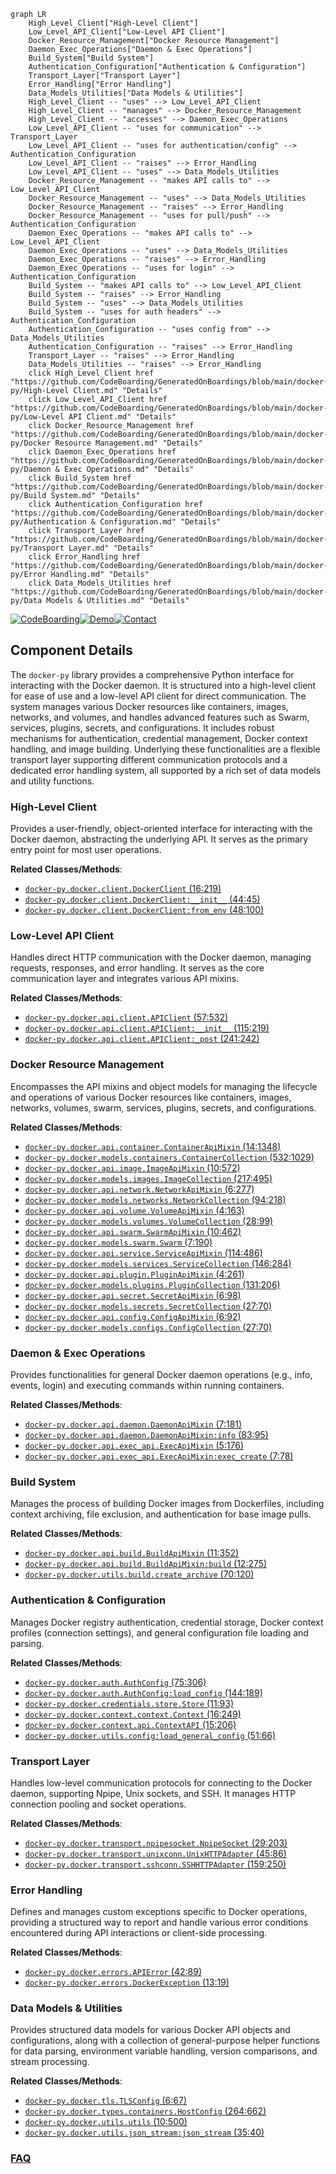 ```mermaid
graph LR
    High_Level_Client["High-Level Client"]
    Low_Level_API_Client["Low-Level API Client"]
    Docker_Resource_Management["Docker Resource Management"]
    Daemon_Exec_Operations["Daemon & Exec Operations"]
    Build_System["Build System"]
    Authentication_Configuration["Authentication & Configuration"]
    Transport_Layer["Transport Layer"]
    Error_Handling["Error Handling"]
    Data_Models_Utilities["Data Models & Utilities"]
    High_Level_Client -- "uses" --> Low_Level_API_Client
    High_Level_Client -- "manages" --> Docker_Resource_Management
    High_Level_Client -- "accesses" --> Daemon_Exec_Operations
    Low_Level_API_Client -- "uses for communication" --> Transport_Layer
    Low_Level_API_Client -- "uses for authentication/config" --> Authentication_Configuration
    Low_Level_API_Client -- "raises" --> Error_Handling
    Low_Level_API_Client -- "uses" --> Data_Models_Utilities
    Docker_Resource_Management -- "makes API calls to" --> Low_Level_API_Client
    Docker_Resource_Management -- "uses" --> Data_Models_Utilities
    Docker_Resource_Management -- "raises" --> Error_Handling
    Docker_Resource_Management -- "uses for pull/push" --> Authentication_Configuration
    Daemon_Exec_Operations -- "makes API calls to" --> Low_Level_API_Client
    Daemon_Exec_Operations -- "uses" --> Data_Models_Utilities
    Daemon_Exec_Operations -- "raises" --> Error_Handling
    Daemon_Exec_Operations -- "uses for login" --> Authentication_Configuration
    Build_System -- "makes API calls to" --> Low_Level_API_Client
    Build_System -- "raises" --> Error_Handling
    Build_System -- "uses" --> Data_Models_Utilities
    Build_System -- "uses for auth headers" --> Authentication_Configuration
    Authentication_Configuration -- "uses config from" --> Data_Models_Utilities
    Authentication_Configuration -- "raises" --> Error_Handling
    Transport_Layer -- "raises" --> Error_Handling
    Data_Models_Utilities -- "raises" --> Error_Handling
    click High_Level_Client href "https://github.com/CodeBoarding/GeneratedOnBoardings/blob/main/docker-py/High-Level Client.md" "Details"
    click Low_Level_API_Client href "https://github.com/CodeBoarding/GeneratedOnBoardings/blob/main/docker-py/Low-Level API Client.md" "Details"
    click Docker_Resource_Management href "https://github.com/CodeBoarding/GeneratedOnBoardings/blob/main/docker-py/Docker Resource Management.md" "Details"
    click Daemon_Exec_Operations href "https://github.com/CodeBoarding/GeneratedOnBoardings/blob/main/docker-py/Daemon & Exec Operations.md" "Details"
    click Build_System href "https://github.com/CodeBoarding/GeneratedOnBoardings/blob/main/docker-py/Build System.md" "Details"
    click Authentication_Configuration href "https://github.com/CodeBoarding/GeneratedOnBoardings/blob/main/docker-py/Authentication & Configuration.md" "Details"
    click Transport_Layer href "https://github.com/CodeBoarding/GeneratedOnBoardings/blob/main/docker-py/Transport Layer.md" "Details"
    click Error_Handling href "https://github.com/CodeBoarding/GeneratedOnBoardings/blob/main/docker-py/Error Handling.md" "Details"
    click Data_Models_Utilities href "https://github.com/CodeBoarding/GeneratedOnBoardings/blob/main/docker-py/Data Models & Utilities.md" "Details"
```
[![CodeBoarding](https://img.shields.io/badge/Generated%20by-CodeBoarding-9cf?style=flat-square)](https://github.com/CodeBoarding/GeneratedOnBoardings)[![Demo](https://img.shields.io/badge/Try%20our-Demo-blue?style=flat-square)](https://www.codeboarding.org/demo)[![Contact](https://img.shields.io/badge/Contact%20us%20-%20contact@codeboarding.org-lightgrey?style=flat-square)](mailto:contact@codeboarding.org)

## Component Details

The `docker-py` library provides a comprehensive Python interface for interacting with the Docker daemon. It is structured into a high-level client for ease of use and a low-level API client for direct communication. The system manages various Docker resources like containers, images, networks, and volumes, and handles advanced features such as Swarm, services, plugins, secrets, and configurations. It includes robust mechanisms for authentication, credential management, Docker context handling, and image building. Underlying these functionalities are a flexible transport layer supporting different communication protocols and a dedicated error handling system, all supported by a rich set of data models and utility functions.

### High-Level Client
Provides a user-friendly, object-oriented interface for interacting with the Docker daemon, abstracting the underlying API. It serves as the primary entry point for most user operations.


**Related Classes/Methods**:

- <a href="https://github.com/docker/docker-py/blob/master/docker/client.py#L16-L219" target="_blank" rel="noopener noreferrer">`docker-py.docker.client.DockerClient` (16:219)</a>
- <a href="https://github.com/docker/docker-py/blob/master/docker/client.py#L44-L45" target="_blank" rel="noopener noreferrer">`docker-py.docker.client.DockerClient:__init__` (44:45)</a>
- <a href="https://github.com/docker/docker-py/blob/master/docker/client.py#L48-L100" target="_blank" rel="noopener noreferrer">`docker-py.docker.client.DockerClient:from_env` (48:100)</a>


### Low-Level API Client
Handles direct HTTP communication with the Docker daemon, managing requests, responses, and error handling. It serves as the core communication layer and integrates various API mixins.


**Related Classes/Methods**:

- <a href="https://github.com/docker/docker-py/blob/master/docker/api/client.py#L57-L532" target="_blank" rel="noopener noreferrer">`docker-py.docker.api.client.APIClient` (57:532)</a>
- <a href="https://github.com/docker/docker-py/blob/master/docker/api/client.py#L115-L219" target="_blank" rel="noopener noreferrer">`docker-py.docker.api.client.APIClient:__init__` (115:219)</a>
- <a href="https://github.com/docker/docker-py/blob/master/docker/api/client.py#L241-L242" target="_blank" rel="noopener noreferrer">`docker-py.docker.api.client.APIClient:_post` (241:242)</a>


### Docker Resource Management
Encompasses the API mixins and object models for managing the lifecycle and operations of various Docker resources like containers, images, networks, volumes, swarm, services, plugins, secrets, and configurations.


**Related Classes/Methods**:

- <a href="https://github.com/docker/docker-py/blob/master/docker/api/container.py#L14-L1348" target="_blank" rel="noopener noreferrer">`docker-py.docker.api.container.ContainerApiMixin` (14:1348)</a>
- <a href="https://github.com/docker/docker-py/blob/master/docker/models/containers.py#L532-L1029" target="_blank" rel="noopener noreferrer">`docker-py.docker.models.containers.ContainerCollection` (532:1029)</a>
- <a href="https://github.com/docker/docker-py/blob/master/docker/api/image.py#L10-L572" target="_blank" rel="noopener noreferrer">`docker-py.docker.api.image.ImageApiMixin` (10:572)</a>
- <a href="https://github.com/docker/docker-py/blob/master/docker/models/images.py#L217-L495" target="_blank" rel="noopener noreferrer">`docker-py.docker.models.images.ImageCollection` (217:495)</a>
- <a href="https://github.com/docker/docker-py/blob/master/docker/api/network.py#L6-L277" target="_blank" rel="noopener noreferrer">`docker-py.docker.api.network.NetworkApiMixin` (6:277)</a>
- <a href="https://github.com/docker/docker-py/blob/master/docker/models/networks.py#L94-L218" target="_blank" rel="noopener noreferrer">`docker-py.docker.models.networks.NetworkCollection` (94:218)</a>
- <a href="https://github.com/docker/docker-py/blob/master/docker/api/volume.py#L4-L163" target="_blank" rel="noopener noreferrer">`docker-py.docker.api.volume.VolumeApiMixin` (4:163)</a>
- <a href="https://github.com/docker/docker-py/blob/master/docker/models/volumes.py#L28-L99" target="_blank" rel="noopener noreferrer">`docker-py.docker.models.volumes.VolumeCollection` (28:99)</a>
- <a href="https://github.com/docker/docker-py/blob/master/docker/api/swarm.py#L10-L462" target="_blank" rel="noopener noreferrer">`docker-py.docker.api.swarm.SwarmApiMixin` (10:462)</a>
- <a href="https://github.com/docker/docker-py/blob/master/docker/models/swarm.py#L7-L190" target="_blank" rel="noopener noreferrer">`docker-py.docker.models.swarm.Swarm` (7:190)</a>
- <a href="https://github.com/docker/docker-py/blob/master/docker/api/service.py#L114-L486" target="_blank" rel="noopener noreferrer">`docker-py.docker.api.service.ServiceApiMixin` (114:486)</a>
- <a href="https://github.com/docker/docker-py/blob/master/docker/models/services.py#L146-L284" target="_blank" rel="noopener noreferrer">`docker-py.docker.models.services.ServiceCollection` (146:284)</a>
- <a href="https://github.com/docker/docker-py/blob/master/docker/api/plugin.py#L4-L261" target="_blank" rel="noopener noreferrer">`docker-py.docker.api.plugin.PluginApiMixin` (4:261)</a>
- <a href="https://github.com/docker/docker-py/blob/master/docker/models/plugins.py#L131-L206" target="_blank" rel="noopener noreferrer">`docker-py.docker.models.plugins.PluginCollection` (131:206)</a>
- <a href="https://github.com/docker/docker-py/blob/master/docker/api/secret.py#L6-L98" target="_blank" rel="noopener noreferrer">`docker-py.docker.api.secret.SecretApiMixin` (6:98)</a>
- <a href="https://github.com/docker/docker-py/blob/master/docker/models/secrets.py#L27-L70" target="_blank" rel="noopener noreferrer">`docker-py.docker.models.secrets.SecretCollection` (27:70)</a>
- <a href="https://github.com/docker/docker-py/blob/master/docker/api/config.py#L6-L92" target="_blank" rel="noopener noreferrer">`docker-py.docker.api.config.ConfigApiMixin` (6:92)</a>
- <a href="https://github.com/docker/docker-py/blob/master/docker/models/configs.py#L27-L70" target="_blank" rel="noopener noreferrer">`docker-py.docker.models.configs.ConfigCollection` (27:70)</a>


### Daemon & Exec Operations
Provides functionalities for general Docker daemon operations (e.g., info, events, login) and executing commands within running containers.


**Related Classes/Methods**:

- <a href="https://github.com/docker/docker-py/blob/master/docker/api/daemon.py#L7-L181" target="_blank" rel="noopener noreferrer">`docker-py.docker.api.daemon.DaemonApiMixin` (7:181)</a>
- <a href="https://github.com/docker/docker-py/blob/master/docker/api/daemon.py#L83-L95" target="_blank" rel="noopener noreferrer">`docker-py.docker.api.daemon.DaemonApiMixin:info` (83:95)</a>
- <a href="https://github.com/docker/docker-py/blob/master/docker/api/exec_api.py#L5-L176" target="_blank" rel="noopener noreferrer">`docker-py.docker.api.exec_api.ExecApiMixin` (5:176)</a>
- <a href="https://github.com/docker/docker-py/blob/master/docker/api/exec_api.py#L7-L78" target="_blank" rel="noopener noreferrer">`docker-py.docker.api.exec_api.ExecApiMixin:exec_create` (7:78)</a>


### Build System
Manages the process of building Docker images from Dockerfiles, including context archiving, file exclusion, and authentication for base image pulls.


**Related Classes/Methods**:

- <a href="https://github.com/docker/docker-py/blob/master/docker/api/build.py#L11-L352" target="_blank" rel="noopener noreferrer">`docker-py.docker.api.build.BuildApiMixin` (11:352)</a>
- <a href="https://github.com/docker/docker-py/blob/master/docker/api/build.py#L12-L275" target="_blank" rel="noopener noreferrer">`docker-py.docker.api.build.BuildApiMixin:build` (12:275)</a>
- <a href="https://github.com/docker/docker-py/blob/master/docker/utils/build.py#L70-L120" target="_blank" rel="noopener noreferrer">`docker-py.docker.utils.build.create_archive` (70:120)</a>


### Authentication & Configuration
Manages Docker registry authentication, credential storage, Docker context profiles (connection settings), and general configuration file loading and parsing.


**Related Classes/Methods**:

- <a href="https://github.com/docker/docker-py/blob/master/docker/auth.py#L75-L306" target="_blank" rel="noopener noreferrer">`docker-py.docker.auth.AuthConfig` (75:306)</a>
- <a href="https://github.com/docker/docker-py/blob/master/docker/auth.py#L144-L189" target="_blank" rel="noopener noreferrer">`docker-py.docker.auth.AuthConfig:load_config` (144:189)</a>
- <a href="https://github.com/docker/docker-py/blob/master/docker/credentials/store.py#L11-L93" target="_blank" rel="noopener noreferrer">`docker-py.docker.credentials.store.Store` (11:93)</a>
- <a href="https://github.com/docker/docker-py/blob/master/docker/context/context.py#L16-L249" target="_blank" rel="noopener noreferrer">`docker-py.docker.context.context.Context` (16:249)</a>
- <a href="https://github.com/docker/docker-py/blob/master/docker/context/api.py#L15-L206" target="_blank" rel="noopener noreferrer">`docker-py.docker.context.api.ContextAPI` (15:206)</a>
- <a href="https://github.com/docker/docker-py/blob/master/docker/utils/config.py#L51-L66" target="_blank" rel="noopener noreferrer">`docker-py.docker.utils.config:load_general_config` (51:66)</a>


### Transport Layer
Handles low-level communication protocols for connecting to the Docker daemon, supporting Npipe, Unix sockets, and SSH. It manages HTTP connection pooling and socket operations.


**Related Classes/Methods**:

- <a href="https://github.com/docker/docker-py/blob/master/docker/transport/npipesocket.py#L29-L203" target="_blank" rel="noopener noreferrer">`docker-py.docker.transport.npipesocket.NpipeSocket` (29:203)</a>
- <a href="https://github.com/docker/docker-py/blob/master/docker/transport/unixconn.py#L45-L86" target="_blank" rel="noopener noreferrer">`docker-py.docker.transport.unixconn.UnixHTTPAdapter` (45:86)</a>
- <a href="https://github.com/docker/docker-py/blob/master/docker/transport/sshconn.py#L159-L250" target="_blank" rel="noopener noreferrer">`docker-py.docker.transport.sshconn.SSHHTTPAdapter` (159:250)</a>


### Error Handling
Defines and manages custom exceptions specific to Docker operations, providing a structured way to report and handle various error conditions encountered during API interactions or client-side processing.


**Related Classes/Methods**:

- <a href="https://github.com/docker/docker-py/blob/master/docker/errors.py#L42-L89" target="_blank" rel="noopener noreferrer">`docker-py.docker.errors.APIError` (42:89)</a>
- <a href="https://github.com/docker/docker-py/blob/master/docker/errors.py#L13-L19" target="_blank" rel="noopener noreferrer">`docker-py.docker.errors.DockerException` (13:19)</a>


### Data Models & Utilities
Provides structured data models for various Docker API objects and configurations, along with a collection of general-purpose helper functions for data parsing, environment variable handling, version comparisons, and stream processing.


**Related Classes/Methods**:

- <a href="https://github.com/docker/docker-py/blob/master/docker/tls.py#L6-L67" target="_blank" rel="noopener noreferrer">`docker-py.docker.tls.TLSConfig` (6:67)</a>
- <a href="https://github.com/docker/docker-py/blob/master/docker/types/containers.py#L264-L662" target="_blank" rel="noopener noreferrer">`docker-py.docker.types.containers.HostConfig` (264:662)</a>
- <a href="https://github.com/docker/docker-py/blob/master/docker/utils/utils.py#L10-L500" target="_blank" rel="noopener noreferrer">`docker-py.docker.utils.utils` (10:500)</a>
- <a href="https://github.com/docker/docker-py/blob/master/docker/utils/json_stream.py#L35-L40" target="_blank" rel="noopener noreferrer">`docker-py.docker.utils.json_stream:json_stream` (35:40)</a>




### [FAQ](https://github.com/CodeBoarding/GeneratedOnBoardings/tree/main?tab=readme-ov-file#faq)